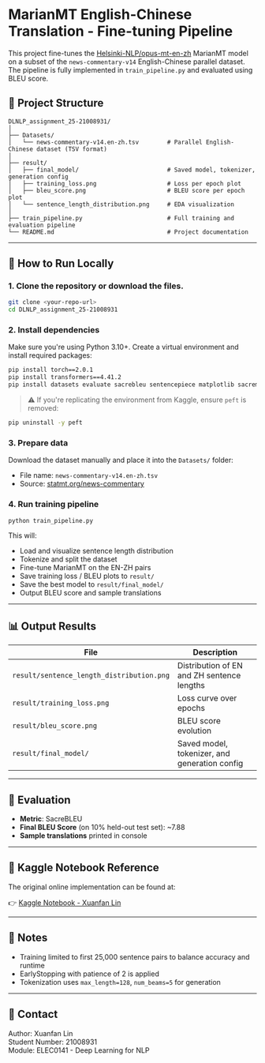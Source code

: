# MarianMT English-Chinese Translation - Fine-tuning Pipeline

This project fine-tunes the [Helsinki-NLP/opus-mt-en-zh](https://huggingface.co/Helsinki-NLP/opus-mt-en-zh) MarianMT model on a subset of the `news-commentary-v14` English-Chinese parallel dataset. The pipeline is fully implemented in `train_pipeline.py` and evaluated using BLEU score.

## 📁 Project Structure

```
DLNLP_assignment_25-21008931/
│
├── Datasets/
│   └── news-commentary-v14.en-zh.tsv        # Parallel English-Chinese dataset (TSV format)
│
├── result/
│   ├── final_model/                         # Saved model, tokenizer, generation config
│   ├── training_loss.png                    # Loss per epoch plot
│   ├── bleu_score.png                       # BLEU score per epoch plot
│   └── sentence_length_distribution.png     # EDA visualization
│
├── train_pipeline.py                        # Full training and evaluation pipeline
└── README.md                                # Project documentation
```

---

## 🚀 How to Run Locally

### 1. Clone the repository or download the files.

```bash
git clone <your-repo-url>
cd DLNLP_assignment_25-21008931
```

### 2. Install dependencies

Make sure you're using Python 3.10+. Create a virtual environment and install required packages:

```bash
pip install torch==2.0.1
pip install transformers==4.41.2
pip install datasets evaluate sacrebleu sentencepiece matplotlib sacremoses
```

> ⚠️ If you're replicating the environment from Kaggle, ensure `peft` is removed:
```bash
pip uninstall -y peft
```

### 3. Prepare data

Download the dataset manually and place it into the `Datasets/` folder:

- File name: `news-commentary-v14.en-zh.tsv`
- Source: [statmt.org/news-commentary](https://data.statmt.org/news-commentary/v14/training/news-commentary-v14.en-zh.tsv)

### 4. Run training pipeline

```bash
python train_pipeline.py
```

This will:

- Load and visualize sentence length distribution
- Tokenize and split the dataset
- Fine-tune MarianMT on the EN-ZH pairs
- Save training loss / BLEU plots to `result/`
- Save the best model to `result/final_model/`
- Output BLEU score and sample translations

---

## 📊 Output Results

| File                             | Description                                  |
|----------------------------------|----------------------------------------------|
| `result/sentence_length_distribution.png` | Distribution of EN and ZH sentence lengths |
| `result/training_loss.png`       | Loss curve over epochs                      |
| `result/bleu_score.png`          | BLEU score evolution                        |
| `result/final_model/`            | Saved model, tokenizer, and generation config |

---

## 🧪 Evaluation

- **Metric**: SacreBLEU
- **Final BLEU Score** (on 10% held-out test set): ~7.88
- **Sample translations** printed in console

---

## 📎 Kaggle Notebook Reference

The original online implementation can be found at:

👉 [Kaggle Notebook - Xuanfan Lin](https://www.kaggle.com/code/xuanfanlin/nlp-task)

---

## 📌 Notes

- Training limited to first 25,000 sentence pairs to balance accuracy and runtime
- EarlyStopping with patience of 2 is applied
- Tokenization uses `max_length=128`, `num_beams=5` for generation

---

## 📧 Contact

Author: Xuanfan Lin  
Student Number: 21008931  
Module: ELEC0141 - Deep Learning for NLP